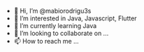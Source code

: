 - 👋 Hi, I’m @mabiorodrigu3s
- 👀 I’m interested in Java, Javascript, Flutter
- 🌱 I’m currently learning Java 
- 💞️ I’m looking to collaborate on ...
- 📫 How to reach me ...

<!---
mabiorodrigu3s/mabiorodrigu3s is a ✨ special ✨ repository because its `README.md` (this file) appears on your GitHub profile.
You can click the Preview link to take a look at your changes.
--->

